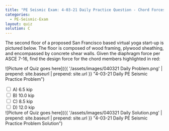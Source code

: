 ```yaml
---
title: "PE Seismic Exam: 4-03-21 Daily Practice Question - Chord Forces"
categories:
  - PE-Seismic-Exam
layout: quiz
solution: C
---
```

The second floor of a proposed San Francisco based virtual yoga start-up is pictured below. The floor is composed of wood framing, plywood sheathing, and encompassed by concrete shear walls. Given the diaphragm force per ASCE 7-16, find the design force for the chord members highlighted in red:

![Picture of Quiz goes here]({{ '/assets/images/040321 Daily Problem.png' | prepend: site.baseurl | prepend: site.url }} "4-03-21 Daily PE Seismic Practice Problem")
<!--more-->
<div>
  <input type="checkbox" name="answer" value="A">
  <label>A) 6.5 kip</label><br>
  <input type="checkbox" name="answer" value="B">
  <label>B) 10.0 kip</label><br>
  <input type="checkbox" name="answer" value="C">
  <label>C) 8.5 kip</label><br>
  <input type="checkbox" name="answer" value="D">
  <label>D) 12.0 kip</label><br>
</div>
<!--more-->
![Picture of Quiz goes here]({{ '/assets/images/040321 Daily Solution.png' | prepend: site.baseurl | prepend: site.url }} "4-03-21 Daily PE Seismic Practice Problem Solution")
